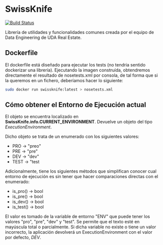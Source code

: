 # SwissKnife

[![Build Status](http://datasrv.urbandataanalytics.com:8080/job/SwissKnife_master_test/badge/icon)](http://datasrv.urbandataanalytics.com:8080/job/SwissKnife_master_test/)

Librería de utilidades y funcionalidades comunes creada por el equipo de Data Engineering de UDA Real Estate.

## Dockerfile

El dockerfile está diseñado para ejecutar los tests (no tendria sentido dockerizar una librería). Ejecutando la imagen construída, obtendremos directamente el resultado de nosetests.xml por consola, de tal forma que si la queremos en un fichero, deberíamos hacer lo siguiente:

```bash
sudo docker run swissknife:latest > nosetests.xml
```

## Cómo obtener el Entorno de Ejecución actual

El objeto se encuentra localizado en **SwissKnife.info.CURRENT_ENVIRONMENT**. Devuelve un objeto del tipo *ExecutionEnvironment*.

Dicho objeto se trata de un enumerado con los siguientes valores:

- PRO  -> "preo"
- PRE  -> "pre"
- DEV  -> "dev"
- TEST -> "test

Adicionalmente, tiene los siguientes métodos que simplifican conocer cual entorno de ejecución es sin tener que hacer comparaciones
directas con el enumerado:

- is_pro()  -> bool
- is_pre()  -> bool
- is_dev()  -> bool
- is_test() -> bool

El valor es tomado de la variable de entorno "ENV" que puede tener los valores "pro", "pre", "dev" y "test". Se permite que el texto esté en 
mayúscula total o parcialmente. Si dicha variable no existe o tiene un valor incorrecto, la aplicación devolverá un ExecutionEnvironment
con el valor por defecto, *DEV*.
